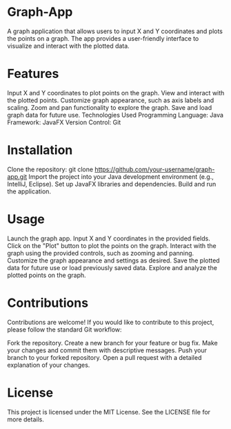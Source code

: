 # Graph-App
A graph application that allows users to input X and Y coordinates and plots the points on a graph. The app provides a user-friendly interface to visualize and interact with the plotted data.

# Features
Input X and Y coordinates to plot points on the graph.
View and interact with the plotted points.
Customize graph appearance, such as axis labels and scaling.
Zoom and pan functionality to explore the graph.
Save and load graph data for future use.
Technologies Used
Programming Language: Java
Framework: JavaFX
Version Control: Git
# Installation
Clone the repository: git clone https://github.com/your-username/graph-app.git
Import the project into your Java development environment (e.g., IntelliJ, Eclipse).
Set up JavaFX libraries and dependencies.
Build and run the application.
# Usage
Launch the graph app.
Input X and Y coordinates in the provided fields.
Click on the "Plot" button to plot the points on the graph.
Interact with the graph using the provided controls, such as zooming and panning.
Customize the graph appearance and settings as desired.
Save the plotted data for future use or load previously saved data.
Explore and analyze the plotted points on the graph.
# Contributions
Contributions are welcome! If you would like to contribute to this project, please follow the standard Git workflow:

Fork the repository.
Create a new branch for your feature or bug fix.
Make your changes and commit them with descriptive messages.
Push your branch to your forked repository.
Open a pull request with a detailed explanation of your changes.
# License
This project is licensed under the MIT License. See the LICENSE file for more details.
